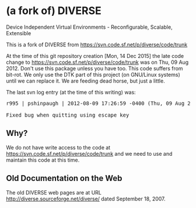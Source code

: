 # (a fork of) DIVERSE
Device Independent Virtual Environments - Reconfigurable, Scalable, Extensible

This is a fork of DIVERSE from https://svn.code.sf.net/p/diverse/code/trunk

At the time of this git repository creation [Mon, 14 Dec 2015] the late
code change to https://svn.code.sf.net/p/diverse/code/trunk was on Thu, 09
Aug 2012.  Don't use this package unless you have too.  This code suffers
from bit-rot.  We only use the DTK part of this project (on GNU/Linux
systems) until we can replace it.  We are feeding dead horse, but just
a little.

The last svn log entry (at the time of this writing) was:

<pre>
r995 | pshinpaugh | 2012-08-09 17:26:59 -0400 (Thu, 09 Aug 2012) | 2 lines

Fixed bug when quitting using escape key
</pre>


## Why?

We do not have write access to the code at
https://svn.code.sf.net/p/diverse/code/trunk and we need to use and
maintain this code at this time.


## Old Documentation on the Web

The old DIVERSE web pages are at URL
http://diverse.sourceforge.net/diverse/ dated September 18, 2007.

